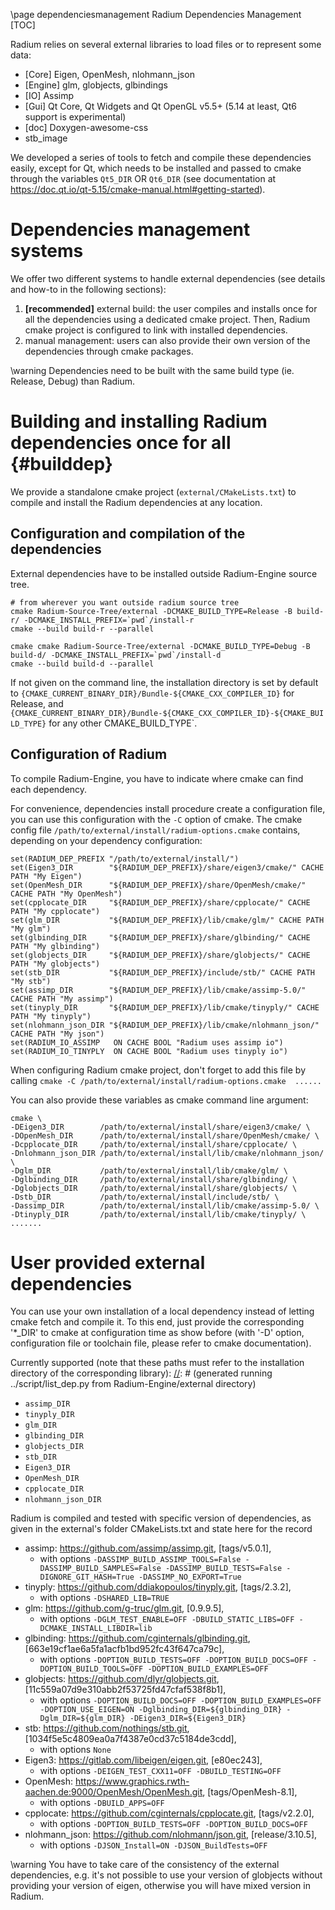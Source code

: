 \page dependenciesmanagement Radium Dependencies Management
[TOC]

Radium relies on several external libraries to load files or to represent some data:
* [Core] Eigen, OpenMesh, nlohmann_json
* [Engine] glm, globjects, glbindings
* [IO] Assimp
* [Gui] Qt Core, Qt Widgets and Qt OpenGL v5.5+ (5.14 at least, Qt6 support is experimental)
* [doc] Doxygen-awesome-css
* stb_image

We developed a series of tools to fetch and compile these dependencies easily, except for
Qt, which needs to be installed and passed to cmake through the variables `Qt5_DIR` OR `Qt6_DIR` (see documentation at
https://doc.qt.io/qt-5.15/cmake-manual.html#getting-started).

# Dependencies management systems

We offer two different systems to handle external dependencies (see details and how-to in the following sections):
 1. **[recommended]** external build: the user compiles and installs once for all the dependencies using a dedicated
    cmake project. Then, Radium cmake project is configured to link with installed dependencies.
 2. manual management: users can also provide their own version of the dependencies through cmake packages.

\warning Dependencies need to be built with the same build type (ie. Release, Debug) than Radium.

# Building and installing Radium dependencies once for all {#builddep}

We provide a standalone cmake project (`external/CMakeLists.txt`) to compile and install the Radium dependencies at any location.

## Configuration and compilation of the dependencies
External dependencies have to be installed outside Radium-Engine source tree.

~~~{.bash}
# from wherever you want outside radium source tree
cmake Radium-Source-Tree/external -DCMAKE_BUILD_TYPE=Release -B build-r/ -DCMAKE_INSTALL_PREFIX=`pwd`/install-r
cmake --build build-r --parallel

cmake cmake Radium-Source-Tree/external -DCMAKE_BUILD_TYPE=Debug -B build-d/ -DCMAKE_INSTALL_PREFIX=`pwd`/install-d
cmake --build build-d --parallel
~~~

If not given on the command line, the installation directory is set by default to `{CMAKE_CURRENT_BINARY_DIR}/Bundle-${CMAKE_CXX_COMPILER_ID}` for Release, and  `{CMAKE_CURRENT_BINARY_DIR}/Bundle-${CMAKE_CXX_COMPILER_ID}-${CMAKE_BUILD_TYPE}` for any other CMAKE_BUILD_TYPE`.

## Configuration of Radium
To compile Radium-Engine, you have to indicate where cmake can find each dependency.

For convenience, dependencies install procedure create a configuration file, you can use this configuration with the `-C` option of cmake.
The cmake config file `/path/to/external/install/radium-options.cmake` contains, depending on your dependency configuration:

~~~{.cmake}
set(RADIUM_DEP_PREFIX "/path/to/external/install/")
set(Eigen3_DIR        "${RADIUM_DEP_PREFIX}/share/eigen3/cmake/" CACHE PATH "My Eigen")
set(OpenMesh_DIR      "${RADIUM_DEP_PREFIX}/share/OpenMesh/cmake/" CACHE PATH "My OpenMesh")
set(cpplocate_DIR     "${RADIUM_DEP_PREFIX}/share/cpplocate/" CACHE PATH "My cpplocate")
set(glm_DIR           "${RADIUM_DEP_PREFIX}/lib/cmake/glm/" CACHE PATH "My glm")
set(glbinding_DIR     "${RADIUM_DEP_PREFIX}/share/glbinding/" CACHE PATH "My glbinding")
set(globjects_DIR     "${RADIUM_DEP_PREFIX}/share/globjects/" CACHE PATH "My globjects")
set(stb_DIR           "${RADIUM_DEP_PREFIX}/include/stb/" CACHE PATH "My stb")
set(assimp_DIR        "${RADIUM_DEP_PREFIX}/lib/cmake/assimp-5.0/" CACHE PATH "My assimp")
set(tinyply_DIR       "${RADIUM_DEP_PREFIX}/lib/cmake/tinyply/" CACHE PATH "My tinyply")
set(nlohmann_json_DIR "${RADIUM_DEP_PREFIX}/lib/cmake/nlohmann_json/" CACHE PATH "My json")
set(RADIUM_IO_ASSIMP   ON CACHE BOOL "Radium uses assimp io")
set(RADIUM_IO_TINYPLY  ON CACHE BOOL "Radium uses tinyply io")
~~~

When configuring Radium cmake project, don't forget to add this file by calling `cmake -C /path/to/external/install/radium-options.cmake  ......`

You can also provide these variables as cmake command line argument:

~~~{.bash}
cmake \
-DEigen3_DIR        /path/to/external/install/share/eigen3/cmake/ \
-DOpenMesh_DIR      /path/to/external/install/share/OpenMesh/cmake/ \
-Dcpplocate_DIR     /path/to/external/install/share/cpplocate/ \
-Dnlohmann_json_DIR /path/to/external/install/lib/cmake/nlohmann_json/ \
-Dglm_DIR           /path/to/external/install/lib/cmake/glm/ \
-Dglbinding_DIR     /path/to/external/install/share/glbinding/ \
-Dglobjects_DIR     /path/to/external/install/share/globjects/ \
-Dstb_DIR           /path/to/external/install/include/stb/ \
-Dassimp_DIR        /path/to/external/install/lib/cmake/assimp-5.0/ \
-Dtinyply_DIR       /path/to/external/install/lib/cmake/tinyply/ \
.......
~~~

# User provided external dependencies

You can  use your own installation of a local dependency instead of letting cmake fetch and compile it.
To this end, just provide the corresponding '*_DIR' to cmake at configuration time as show before (with '-D' option, configuration file or toolchain file, please refer to cmake documentation).


Currently supported (note that these paths must refer to the installation directory of the corresponding library):
[//]: # (generated running ../script/list_dep.py from Radium-Engine/external directory)

 * `assimp_DIR`
 * `tinyply_DIR`
 * `glm_DIR`
 * `glbinding_DIR`
 * `globjects_DIR`
 * `stb_DIR`
 * `Eigen3_DIR`
 * `OpenMesh_DIR`
 * `cpplocate_DIR`
 * `nlohmann_json_DIR`


Radium is compiled and tested with specific version of dependencies, as given in the external's folder CMakeLists.txt and state here for the record


 * assimp: https://github.com/assimp/assimp.git, [tags/v5.0.1],
    *  with options `-DASSIMP_BUILD_ASSIMP_TOOLS=False -DASSIMP_BUILD_SAMPLES=False -DASSIMP_BUILD_TESTS=False -DIGNORE_GIT_HASH=True -DASSIMP_NO_EXPORT=True`
 * tinyply: https://github.com/ddiakopoulos/tinyply.git, [tags/2.3.2],
    *  with options `-DSHARED_LIB=TRUE`
 * glm: https://github.com/g-truc/glm.git, [0.9.9.5],
    *  with options `-DGLM_TEST_ENABLE=OFF -DBUILD_STATIC_LIBS=OFF -DCMAKE_INSTALL_LIBDIR=lib`
 * glbinding: https://github.com/cginternals/glbinding.git, [663e19cf1ae6a5fa1acfb1bd952fc43f647ca79c],
    *  with options `-DOPTION_BUILD_TESTS=OFF -DOPTION_BUILD_DOCS=OFF -DOPTION_BUILD_TOOLS=OFF -DOPTION_BUILD_EXAMPLES=OFF`
 * globjects: https://github.com/dlyr/globjects.git, [11c559a07d9e310abb2f53725fd47cfaf538f8b1],
    *  with options `-DOPTION_BUILD_DOCS=OFF -DOPTION_BUILD_EXAMPLES=OFF -DOPTION_USE_EIGEN=ON -Dglbinding_DIR=${glbinding_DIR} -Dglm_DIR=${glm_DIR} -DEigen3_DIR=${Eigen3_DIR}`
 * stb: https://github.com/nothings/stb.git, [1034f5e5c4809ea0a7f4387e0cd37c5184de3cdd],
    *  with options `None`
 * Eigen3: https://gitlab.com/libeigen/eigen.git, [e80ec243],
    *  with options `-DEIGEN_TEST_CXX11=OFF -DBUILD_TESTING=OFF`
 * OpenMesh: https://www.graphics.rwth-aachen.de:9000/OpenMesh/OpenMesh.git, [tags/OpenMesh-8.1],
    *  with options `-DBUILD_APPS=OFF`
 * cpplocate: https://github.com/cginternals/cpplocate.git, [tags/v2.2.0],
    *  with options `-DOPTION_BUILD_TESTS=OFF -DOPTION_BUILD_DOCS=OFF`
 * nlohmann_json: https://github.com/nlohmann/json.git, [release/3.10.5],
    *  with options `-DJSON_Install=ON -DJSON_BuildTests=OFF`

[//]: # (end script copy)

\warning You have to take care of the consistency of the external dependencies, e.g. it's not possible to use your version of globjects without providing your version of eigen, otherwise you will have mixed version in Radium.

